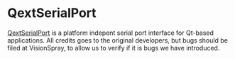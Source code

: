 QextSerialPort
===========

[QextSerialPort](http://code.google.com/p/qextserialport/) is a platform indepent serial port interface for Qt-based applications. All credits goes to the original developers, but bugs should be filed at VisionSpray, to allow us to verify if it is bugs we have introduced.
